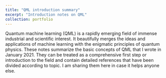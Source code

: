 ```yaml
---
title: "QML introduction summary"
excerpt: "Introduction notes on QML"
collection: portfolio
---
```


Quantum machine learning (QML) is a rapidly emerging field of immense industrial and scientific
interest. It beautifully merges the ideas and applications of machine learning with the enigmatic
principles of quantum physics. These notes summarize the basic concepts of QML that I wrote in January 2021.
They can be treated as a comprehensive first step or introduction to the field and contain detailed references
that have been divided according to topic. I am sharing them here in case it helps anyone else.


